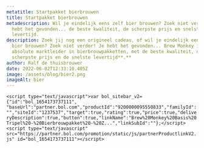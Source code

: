 ```yaml
---
metatitle: Startpakket bierbrouwen
title: Startpakket bierbrouwen
metadescription: Wil je eindelijk eens zelf bier brouwen? Zoek niet verder! Je
  hebt het gevonden... de beste kwaliteit, de scherpste prijs en snelste
  levertijd.
description: Zoek jij nog een origineel cadeau, of wil je eindelijk eens zelf
  bier brouwen? Zoek niet verder! Je hebt het gevonden... Brew Monkey is de
  absolute marktleider in bierbrouwpakketten, met de beste kwaliteit, de
  scherpste prijs en de snelste levertijd**.**
author: Ralf de thuisbrouwer
date: 2022-06-02T12:33:10.405Z
image: /assets/blog/bier2.png
imageAlt: bier
---
```

`<script type="text/javascript">var bol_sitebar_v2={"id":"bol_1654173737111", "baseUrl":"partner.bol.com","productId":"9200000095550833","familyId":"","siteId":"1237537","target":true,"rating":true,"price":true,"deliveryDescription":true,"button":true,"linkName":"Brew%20Monkey%20Basis%20Tripel%20-%20Bierbrouwpakket%20-%20Z...","linkSubId":""};</script><script type="text/javascript" src="https://partner.bol.com/promotion/static/js/partnerProductlinkV2.js" id="bol_1654173737111"></script>`